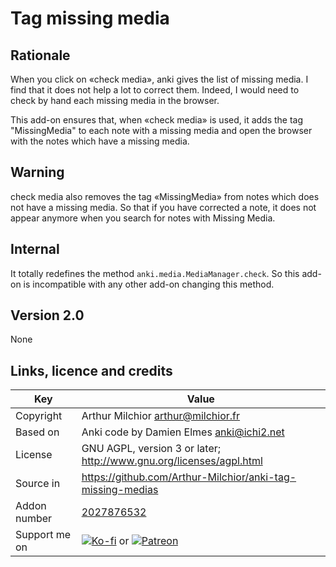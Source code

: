 # Tag missing media
## Rationale
When you click on «check media», anki gives the list of missing
media. I find that it does not help a lot to correct them. Indeed, I
would need to check by hand each missing media in the browser.

This add-on ensures that, when «check media» is used, it adds the tag
"MissingMedia" to each note with a missing media and open the browser
with the notes which have a missing media.

## Warning
check media also removes the tag «MissingMedia» from notes which does
not have a missing media. So that if you have corrected a note, it
does not appear anymore when you search for notes with Missing Media.
## Internal
It totally redefines the method `anki.media.MediaManager.check`. So
this add-on is incompatible with any other add-on changing this
method.

## Version 2.0
None


## Links, licence and credits

Key         |Value
------------|-------------------------------------------------------------------
Copyright   | Arthur Milchior <arthur@milchior.fr>
Based on    | Anki code by Damien Elmes <anki@ichi2.net>
License     | GNU AGPL, version 3 or later; http://www.gnu.org/licenses/agpl.html
Source in   | https://github.com/Arthur-Milchior/anki-tag-missing-medias
Addon number| [2027876532](https://ankiweb.net/shared/info/2027876532)
Support me on| [![Ko-fi](https://ko-fi.com/img/Kofi_Logo_Blue.svg)](Ko-fi.com/arthurmilchior) or [![Patreon](http://www.milchior.fr/patreon.png)](https://www.patreon.com/bePatron?u=146206)

